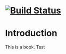 #  [![Build Status](https://travis-ci.com/gzrjzcx/Pointer2SSP.svg?branch=gh-pages)](https://travis-ci.com/gzrjzcx/Pointer2SSP)

# Introduction

This is a book. Test